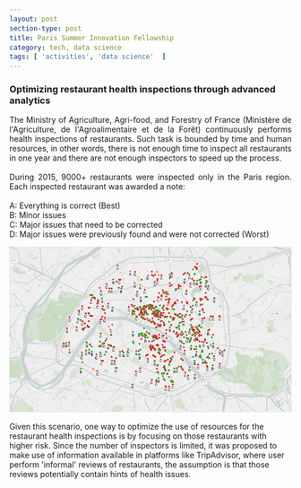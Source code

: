 ```yaml
---
layout: post
section-type: post
title: Paris Summer Innovation Fellowship
category: tech, data science
tags: [ 'activities', 'data science'  ]
---
```


### Optimizing restaurant health inspections through advanced analytics

<p style='text-align: justify;'>
The Ministry of Agriculture, Agri-food, and Forestry of France (Ministère de
l'Agriculture, de l'Agroalimentaire et de la Forêt) continuously performs health
inspections of restaurants. Such task is bounded by time and human resources,
in other words, there is not enough time to inspect all restaurants in one year
and there are not enough inspectors to speed up the process.<br />
<br />
During 2015, 9000+ restaurants were inspected only in the Paris region. Each
inspected restaurant was awarded a note:<br />
<br />
A: Everything is correct (Best)<br />
B: Minor issues<br />
C: Major issues that need to be corrected<br />
D: Major issues were previously found and were not corrected (Worst)<br />
</p>

![Inspections 2015](/img/post_psif2016/inspection-notes.png)

Given this scenario, one way to optimize the use of resources for the restaurant
health inspections is by focusing on those restaurants with higher risk.
Since the number of inspectors is limited, it was proposed to make use of
information available in platforms like TripAdvisor, where user perform
'informal' reviews of restaurants, the assumption is that those reviews
potentially contain hints of health issues.
